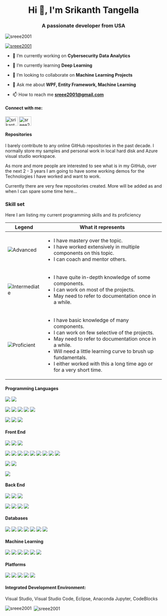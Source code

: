 <!--
**sreee2001/sreee2001** is a ✨ _special_ ✨ repository because its `README.md` (this file) appears on your GitHub profile.

Here are some ideas to get you started:

- 🔭 I’m currently working on ...
- 🌱 I’m currently learning ...
- 👯 I’m looking to collaborate on ...
- 🤔 I’m looking for help with ...
- 💬 Ask me about ...
- 📫 How to reach me: ...
- 😄 Pronouns: ...
- ⚡ Fun fact: ...
-->
<h1 align="center">Hi 👋, I'm Srikanth Tangella</h1>
<h3 align="center">A passionate developer from USA</h3>

<p align="left"> <img src="https://komarev.com/ghpvc/?username=sreee2001&label=Profile%20views&color=0e75b6&style=flat" alt="sreee2001" /> </p>

<p align="left"> <a href="https://github.com/ryo-ma/github-profile-trophy"><img src="https://github-profile-trophy.vercel.app/?username=sreee2001" alt="sreee2001" /></a> </p>

- 🔭 I’m currently working on **Cybersecurity Data Analytics**

- 🌱 I’m currently learning **Deep Learning**

- 👯 I’m looking to collaborate on **Machine Learning Projects**

<!-- - 👨‍💻 All of my projects are available at [github.com/sreee2001](https://github.com/sreee2001) -->

- 💬 Ask me about **WPF, Entity Framework, Machine Learning**

- 📫 How to reach me **sreee2001@gmail.com**

#### Connect with me:
  <p align="left">
    <a href="https://linkedin.com/in/srikanthtangella" target="blank"><img align="center" src="https://raw.githubusercontent.com/rahuldkjain/github-profile-readme-generator/master/src/images/icons/Social/linked-in-alt.svg" alt="srikanthtangella" height="30" width="40" /></a>
    <a href="https://www.leetcode.com/sreee2001" target="blank"><img align="center" src="https://raw.githubusercontent.com/rahuldkjain/github-profile-readme-generator/master/src/images/icons/Social/leet-code.svg" alt="sreee2001" height="30" width="40" /></a>
  </p>

#### Repositories

I barely contribute to any online GitHub repositories in the past decade. I normally store my samples and personal work in local hard disk and Azure visual studio workspace.

As more and more people are interested to see what is in my GitHub, over the next 2 - 3 years I am going to have some working demos for the Technologies I have worked and want to work.

Currently there are very few repositories created. More will be added as and when I can spare some time here...

### Skill set

Here I am listing my current programming skills and its proficiency

| Legend | What it represents |
|--------|--------------------|
| ![Advanced](https://img.shields.io/badge/Advanced-blue) | <ul><li>I have mastery over the topic.</li><li>I have worked extensively in multiple components on this topic.</li><li>I can coach and mentor others.</li></ul> |
| ![Intermediate](https://img.shields.io/badge/Intermediate-orange) | <ul><li>I have quite in-depth knowledge of some components.</li><li>I can work on most of the projects.</li><li>May need to refer to documentation once in a while.</li></ul> |
| ![Proficient](https://img.shields.io/badge/Proficient-yellow) | <ul><li>I have basic knowledge of many components.</li><li>I can work on few selective of the projects.</li><li>May need to refer to documentation once in a while.</li><li>Will need a little learning curve to brush up fundamentals.</li><li>I either worked with this a long time ago or for a very short time.</li></ul> |

#### Programming Languages
<p align-"left">
  <a href="https://www.w3schools.com/cs/" target="_blank" rel="noreferrer"><img src="https://img.shields.io/badge/C%23-Advanced-blue" ></a>
  <a href="https://www.w3schools.com/cpp/" target="_blank" rel="noreferrer"><img src="https://img.shields.io/badge/C++-Advanced-blue" ></a>

  <a href="https://www.cprogramming.com/" target="_blank" rel="noreferrer"><img src="https://img.shields.io/badge/C-Intermediate-orange" ></a>
  <a href="https://www.java.com" target="_blank" rel="noreferrer"><img src="https://img.shields.io/badge/Java-Intermediate-orange" ></a>
  <a href="https://www.python.org" target="_blank" rel="noreferrer"><img src="https://img.shields.io/badge/Python-Intermediate-orange" ></a>
  <a href="https://www.gnu.org/software/bash/" target="_blank" rel="noreferrer"><img src="https://img.shields.io/badge/Bash-Intermediate-orange" ></a>
  <a href="https://www.tutorialspoint.com/powershell/index.htm" target="_blank" rel="noreferrer"><img src="https://img.shields.io/badge/Powershell-Intermediate-orange" ></a>

  <a href="https://www.perl.org/" target="_blank" rel="noreferrer"><img src="https://img.shields.io/badge/Perl-Proficient-yellow" ></a>
  <a href="https://www.tutorialspoint.com/lua/index.htm" target="_blank" rel="noreferrer"><img src="https://img.shields.io/badge/LUA-Proficient-yellow" ></a>
  <a href="http://www.tcl-lang.org/" target="_blank" rel="noreferrer"><img src="https://img.shields.io/badge/TCL%2FTK-Proficient-yellow" ></a>
</p>

#### Front End
<p>
  <a href="https://dotnet.microsoft.com/en-us/learn/dotnet/what-is-dotnet-framework" target="_blank" rel="noreferrer"><img src="https://img.shields.io/badge/DotNet_Framework-Advanced-blue" ></a>
  <a href="https://learn.microsoft.com/en-us/aspnet/core/overview?view=aspnetcore-9.0" target="_blank" rel="noreferrer"><img src="https://img.shields.io/badge/DotNet_Core-Advanced-blue" ></a>
  <a href="https://learn.microsoft.com/en-us/dotnet/desktop/wpf/overview/" target="_blank" rel="noreferrer"><img src="https://img.shields.io/badge/WPF-Advanced-blue" ></a>
  
  <a href="https://learn.microsoft.com/en-us/windows/win32/direct3dgetstarted/building-your-first-directx-app" target="_blank" rel="noreferrer"><img src="https://img.shields.io/badge/C++_DirectX-Intermediate-orange" ></a>
  <a href="https://angular.dev/" target="_blank" rel="noreferrer"><img src="https://img.shields.io/badge/Angular-Intermediate-orange" ></a>
  <a href="https://azure.microsoft.com/en-us/" target="_blank" rel="noreferrer"><img src="https://img.shields.io/badge/Azure-Intermediate-orange" ></a>
  <a href="https://getbootstrap.com/" target="_blank" rel="noreferrer"><img src="https://img.shields.io/badge/Bootstrap-Intermediate-orange" ></a>
  <a href="https://www.geeksforgeeks.org/html/html5-introduction/" target="_blank" rel="noreferrer"><img src="https://img.shields.io/badge/HTML5-Intermediate-orange" ></a>
  <a href="https://www.w3schools.com/css/" target="_blank" rel="noreferrer"><img src="https://img.shields.io/badge/CSS_3-Intermediate-orange" ></a>
  <a href="https://dotnet.microsoft.com/en-us/apps/xamarin" target="_blank" rel="noreferrer"><img src="https://img.shields.io/badge/Xamarin-Intermediate-orange" ></a>
  <a href="https://learn.microsoft.com/en-us/dotnet/maui/what-is-maui?view=net-maui-9.0" target="_blank" rel="noreferrer"><img src="https://img.shields.io/badge/MaUI-Intermediate-orange" ></a>
  <a href="https://www.tutorialspoint.com/mfc/mfc_vcplusplus_projects.htm" target="_blank" rel="noreferrer"><img src="https://img.shields.io/badge/VisualC++-Intermediate-orange" ></a>
  
  <a href="https://dotnet.microsoft.com/en-us/apps/xamarin" target="_blank" rel="noreferrer"><img src="https://img.shields.io/badge/Cocoa-Intermediate-orange" ></a>
  <a href="https://swift.org/" target="_blank" rel="noreferrer"><img src="https://img.shields.io/badge/Swift-Intermediate-orange" ></a>
  
  <a href="https://wxwidgets.org/" target="_blank" rel="noreferrer"><img src="https://img.shields.io/badge/WxWidgets-Proficient-yellow" ></a> 
</p>

#### Back End
<p>
  <a href="https://www.geeksforgeeks.org/cpp/the-c-standard-template-library-stl/" target="_blank" rel="noreferrer"><img src="https://img.shields.io/badge/C++/STL-Advanced-blue" ></a> 
  <a href="https://www.w3schools.com/js/js_api_intro.asp" target="_blank" rel="noreferrer"><img src="https://img.shields.io/badge/Web_API-Advanced-blue" ></a> 
  <a href="https://restfulapi.net/" target="_blank" rel="noreferrer"><img src="https://img.shields.io/badge/Rest_API-Advanced-blue" ></a> 

  <a href="https://www.docker.com/" target="_blank" rel="noreferrer"><img src="https://img.shields.io/badge/Docker-Intermediate-orange" ></a> 
  <a href="https://www.jenkins.io/" target="_blank" rel="noreferrer"><img src="https://img.shields.io/badge/Jenkins-Intermediate-orange" ></a> 
  <a href="https://kafka.apache.org/" target="_blank" rel="noreferrer"><img src="https://img.shields.io/badge/Kafka-Intermediate-orange" ></a> 
  <a href="https://www.postman.com/" target="_blank" rel="noreferrer"><img src="https://img.shields.io/badge/Postman-Intermediate-orange" ></a> 
</p>

#### Databases
<p>
  <a href="https://learn.microsoft.com/en-us/aspnet/entity-framework" target="_blank" rel="noreferrer"><img src="https://img.shields.io/badge/EntityFramework-Advanced-blue" ></a> 
  <a href="https://learn.microsoft.com/en-us/ef/ef6/modeling/code-first/workflows/new-database" target="_blank" rel="noreferrer"><img src="https://img.shields.io/badge/EF_CodeFirst-Advanced-blue" ></a> 
  <a href="https://www.entityframeworktutorial.net/entityframework6/introduction.aspx" target="_blank" rel="noreferrer"><img src="https://img.shields.io/badge/EF_DatabaseFirst-Intermediate-orange" ></a> 
  <a href="https://www.microsoft.com/en-us/sql-server" target="_blank" rel="noreferrer"><img src="https://img.shields.io/badge/Sql_Server-Advanced-blue" ></a> 
  <a href="https://sqlite.org/" target="_blank" rel="noreferrer"><img src="https://img.shields.io/badge/SQL_Lite-Advanced-blue" ></a> 
  <a href="https://www.oracle.com/database/" target="_blank" rel="noreferrer"><img src="https://img.shields.io/badge/Oracle-Advanced-blue" ></a> 
  <a href="https://www.mysql.com/" target="_blank" rel="noreferrer"><img src="https://img.shields.io/badge/MySQL-Intermediate-orange" ></a> 
</p>

#### Machine Learning
<p>
  <a href="https://numpy.org/" target="_blank" rel="noreferrer"><img src="https://img.shields.io/badge/NumPy-Advanced-blue" ></a> 
  <a href="https://pandas.pydata.org/" target="_blank" rel="noreferrer"><img src="https://img.shields.io/badge/Pandas-Advanced-blue" ></a> 
  <a href="https://pytorch.org/" target="_blank" rel="noreferrer"><img src="https://img.shields.io/badge/PyTorch-Advanced-blue" ></a> 
  <a href="https://scikit-learn.org/" target="_blank" rel="noreferrer"><img src="https://img.shields.io/badge/SciKit-Advanced-blue" ></a> 
  <a href="https://seaborn.pydata.org/" target="_blank" rel="noreferrer"><img src="https://img.shields.io/badge/Seaborn-Advanced-blue" ></a> 
  <a href="https://matplotlib.org/" target="_blank" rel="noreferrer"><img src="https://img.shields.io/badge/matplotlib-Advanced-blue" ></a> 
</p>

#### Platforms
<img src="https://img.shields.io/badge/Windows-Advanced-blue" > <img src="https://img.shields.io/badge/Linux-Intermediate-orange" > <img src="https://img.shields.io/badge/MacOS-Intermediate-orange" > <img src="https://img.shields.io/badge/XBox-Intermediate-orange" > <img src="https://img.shields.io/badge/Playstation3-Proficient-yellow" >

<!-- <img src="https://img.shields.io/badge/C%23-Advanced-blue?style=for-the-badge&logo=c%23&logoColor=white" alt="CSharp Proficiency"> -->
<!--<img src="https://img.shields.io/badge/C++-Advanced-blue?style=for-the-badge&logo=c++&logoColor=white" alt="C++ Proficiency"> -->
<!--
*   C\#: <img src="https://img.shields.io/badge/CSharp-Advanced-blue?style=for-the-badge&logo=csharp&logoColor=white" alt="CSharp Proficiency">
*   Python: <img src="https://img.shields.io/badge/Python-Advanced-blue?style=for-the-badge&logo=python&logoColor=white" alt="Python Proficiency">
*   JavaScript: <img src="https://img.shields.io/badge/JavaScript-Proficient-yellow?style=for-the-badge&logo=javascript&logoColor=black" alt="JavaScript Proficiency">
*   Java: <img src="https://img.shields.io/badge/Java-Intermediate-orange?style=for-the-badge&logo=java&logoColor=white" alt="Java Proficiency">

| Language  | Proficiency |
| ------------- | ------------- |
| <a href="https://www.w3schools.com/cs/" target="_blank" rel="noreferrer"><img src="https://raw.githubusercontent.com/devicons/devicon/master/icons/csharp/csharp-original.svg" alt="csharp" width="40" height="40"/></a> | <img src="https://img.shields.io/badge/Advanced-blue?style=for-the-badge&logoColor=white" alt="Proficiency">  
| <a href="https://www.w3schools.com/cpp/" target="_blank" rel="noreferrer"><img src="https://raw.githubusercontent.com/devicons/devicon/master/icons/cplusplus/cplusplus-original.svg" alt="cplusplus" width="40" height="40"/></a> | <img src="https://img.shields.io/badge/Advanced-blue?style=for-the-badge&logoColor=white" alt="Proficiency">

-->
<!--
<h4 align="left">Programming Languages:</h4>
  <p align="left">
    <a href="https://www.gnu.org/software/bash/" target="_blank" rel="noreferrer"><img src="https://www.vectorlogo.zone/logos/gnu_bash/gnu_bash-icon.svg" alt="bash" width="40" height="40"/></a>
    <a href="https://www.cprogramming.com/" target="_blank" rel="noreferrer"><img src="https://raw.githubusercontent.com/devicons/devicon/master/icons/c/c-original.svg" alt="c" width="40" height="40"/></a>
    <a href="https://www.w3schools.com/cpp/" target="_blank" rel="noreferrer"><img src="https://raw.githubusercontent.com/devicons/devicon/master/icons/cplusplus/cplusplus-original.svg" alt="cplusplus" width="40" height="40"/></a>
    <a href="https://www.w3schools.com/cs/" target="_blank" rel="noreferrer"><img src="https://raw.githubusercontent.com/devicons/devicon/master/icons/csharp/csharp-original.svg" alt="csharp" width="40" height="40"/></a>
    <a href="https://www.java.com" target="_blank" rel="noreferrer"><img src="https://raw.githubusercontent.com/devicons/devicon/master/icons/java/java-original.svg" alt="java" width="40" height="40"/></a>
    <a href="https://www.python.org" target="_blank" rel="noreferrer"><img src="https://raw.githubusercontent.com/devicons/devicon/master/icons/python/python-original.svg" alt="python" width="40" height="40"/></a>
    <a href="https://www.perl.org/" target="_blank" rel="noreferrer"><img src="https://api.iconify.design/logos-perl.svg" alt="perl" width="40" height="40"/></a>
  </p>
<h4 align="left">Front End:</h4>
  <p align="left">
    <a href="https://dotnet.microsoft.com/" target="_blank" rel="noreferrer"><img src="https://raw.githubusercontent.com/devicons/devicon/master/icons/dot-net/dot-net-original-wordmark.svg" alt="dotnet" width="40" height="40"/></a>
    <a href="https://angular.io" target="_blank" rel="noreferrer"><img src="https://angular.io/assets/images/logos/angular/angular.svg" alt="angular" width="40" height="40"/></a>
    <a href="https://azure.microsoft.com/en-in/" target="_blank" rel="noreferrer"><img src="https://www.vectorlogo.zone/logos/microsoft_azure/microsoft_azure-icon.svg" alt="azure" width="40" height="40"/></a>
    <a href="https://getbootstrap.com" target="_blank" rel="noreferrer"><img src="https://raw.githubusercontent.com/devicons/devicon/master/icons/bootstrap/bootstrap-plain-wordmark.svg" alt="bootstrap" width="40" height="40"/></a>
    <a href="https://www.w3.org/html/" target="_blank" rel="noreferrer"><img src="https://raw.githubusercontent.com/devicons/devicon/master/icons/html5/html5-original-wordmark.svg" alt="html5" width="40" height="40"/></a>
    <a href="https://developer.mozilla.org/en-US/docs/Web/JavaScript" target="_blank" rel="noreferrer"><img src="https://raw.githubusercontent.com/devicons/devicon/master/icons/javascript/javascript-original.svg" alt="javascript" width="40" height="40"/></a>
    <a href="https://www.w3schools.com/css/" target="_blank" rel="noreferrer"><img src="https://raw.githubusercontent.com/devicons/devicon/master/icons/css3/css3-original-wordmark.svg" alt="css3" width="40" height="40"/></a>
    <a href="https://www.wxwidgets.org/" target="_blank" rel="noreferrer"><img src="https://upload.wikimedia.org/wikipedia/commons/b/bb/WxWidgets.svg" alt="wx_widgets" width="40" height="40"/></a>
    <a href="https://dotnet.microsoft.com/apps/xamarin" target="_blank" rel="noreferrer"><img src="https://raw.githubusercontent.com/detain/svg-logos/780f25886640cef088af994181646db2f6b1a3f8/svg/xamarin.svg" alt="xamarin" width="40" height="40"/></a>
  </p>
<h4 align="left">Backend:</h4>
  <p align="left">
    <a href="https://www.docker.com/" target="_blank" rel="noreferrer">
      <img src="https://raw.githubusercontent.com/devicons/devicon/master/icons/docker/docker-original-wordmark.svg" alt="docker" width="40" height="40"/>
    </a>
    <a href="https://www.jenkins.io" target="_blank" rel="noreferrer">
      <img src="https://www.vectorlogo.zone/logos/jenkins/jenkins-icon.svg" alt="jenkins" width="40" height="40"/>
    </a>
    <a href="https://kafka.apache.org/" target="_blank" rel="noreferrer">
      <img src="https://www.vectorlogo.zone/logos/apache_kafka/apache_kafka-icon.svg" alt="kafka" width="40" height="40"/>
    </a>
    <a href="https://postman.com" target="_blank" rel="noreferrer">
      <img src="https://www.vectorlogo.zone/logos/getpostman/getpostman-icon.svg" alt="postman" width="40" height="40"/>
    </a>
  </p>
<h4 align="left">Databases:</h4>
  <p align="left">
    <a href="https://www.microsoft.com/en-us/sql-server" target="_blank" rel="noreferrer">
      <img src="https://www.svgrepo.com/show/303229/microsoft-sql-server-logo.svg" alt="mssql" width="40" height="40"/>
    </a>
    <a href="https://www.mysql.com/" target="_blank" rel="noreferrer">
      <img src="https://raw.githubusercontent.com/devicons/devicon/master/icons/mysql/mysql-original-wordmark.svg" alt="mysql" width="40" height="40"/>
    </a>
    <a href="https://www.oracle.com/" target="_blank" rel="noreferrer">
      <img src="https://raw.githubusercontent.com/devicons/devicon/master/icons/oracle/oracle-original.svg" alt="oracle" width="40" height="40"/>
    </a>
    <a href="https://www.sqlite.org/" target="_blank" rel="noreferrer">
      <img src="https://www.vectorlogo.zone/logos/sqlite/sqlite-icon.svg" alt="sqlite" width="40" height="40"/>
    </a>
  </p>

<h4 align="left">Machine Learning:</h4>
  <p align="left">
    <a href="https://pandas.pydata.org/" target="_blank" rel="noreferrer">
      <img src="https://raw.githubusercontent.com/devicons/devicon/2ae2a900d2f041da66e950e4d48052658d850630/icons/pandas/pandas-original.svg" alt="pandas" width="40" height="40"/>
    </a>
    <a href="https://pytorch.org/" target="_blank" rel="noreferrer">
      <img src="https://www.vectorlogo.zone/logos/pytorch/pytorch-icon.svg" alt="pytorch" width="40" height="40"/>
    </a>
    <a href="https://scikit-learn.org/" target="_blank" rel="noreferrer">
      <img src="https://upload.wikimedia.org/wikipedia/commons/0/05/Scikit_learn_logo_small.svg" alt="scikit_learn" width="40" height="40"/>
    </a>
    <a href="https://seaborn.pydata.org/" target="_blank" rel="noreferrer">
      <img src="https://seaborn.pydata.org/_images/logo-mark-lightbg.svg" alt="seaborn" width="40" height="40"/>
    </a>
  </p>
<h4 align="left">Platforms:</h4>
  <p align="left">
    Windows, Linux - Redhat and Debian, MacOS, XBox, PlayStation 3
  </p>
-->
<h4 align="left">Integrated Development Environment:</h4>
  <p align="left">
    Visual Studio, Visual Studio Code, Eclipse, Anaconda Jupyter, CodeBlocks
  </p>

<p><img align="left" src="https://github-readme-stats.vercel.app/api/top-langs?username=sreee2001&show_icons=true&locale=en&layout=compact" alt="sreee2001" /></p>

<p>&nbsp;<img align="center" src="https://github-readme-stats.vercel.app/api?username=sreee2001&show_icons=true&locale=en" alt="sreee2001" /></p>

<!--
<p><img align="center" src="https://github-readme-streak-stats.herokuapp.com/?user=sreee2001&" alt="sreee2001" /></p>
-->
